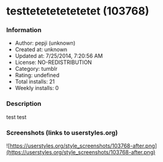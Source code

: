 # testtetetetetetetet (103768)

### Information
- Author: pepji (unknown)
- Created at: unknown
- Updated at: 7/25/2014, 7:20:56 AM
- License: NO-REDISTRIBUTION
- Category: tumblr
- Rating: undefined
- Total installs: 21
- Weekly installs: 0


### Description
test test


### Screenshots (links to userstyles.org)
![https://userstyles.org/style_screenshots/103768-after.png](https://userstyles.org/style_screenshots/103768-after.png)


